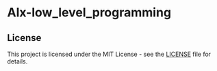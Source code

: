 # Alx-low_level_programming

## License

This project is licensed under the MIT License - see the [LICENSE](./LICENSE) file for details.
